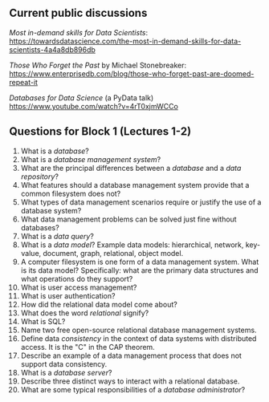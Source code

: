 Current public discussions
-------------------------
*Most in-demand skills for Data Scientists*:
https://towardsdatascience.com/the-most-in-demand-skills-for-data-scientists-4a4a8db896db

*Those Who Forget the Past* by Michael Stonebreaker: 
https://www.enterprisedb.com/blog/those-who-forget-past-are-doomed-repeat-it

*Databases for Data Science* (a PyData talk)
https://www.youtube.com/watch?v=4rT0xjmWCCo

Questions for Block 1 (Lectures 1-2)
------------------------------------

1. What is a *database*? 
1. What is a *database management system*?
1. What are the principal differences between a *database* and a *data repository*? 
1. What features should a database management system provide that a common filesystem does not?
1. What types of data management scenarios require or justify the use of a database system?
1. What data management problems can be solved just fine without databases?
1. What is a *data query*?
1. What is a *data model*? Example data models: hierarchical, network, key-value, document, graph, relational, object model. 
1. A computer filesystem is one form of a data management system. What is its data model? Specifically: what are the primary data structures and what operations do they support?
1. What is user access management?
1. What is user authentication? 
1. How did the relational data model come about?
1. What does the word *relational* signify?
1. What is SQL?
1. Name two free open-source relational database management systems.
1. Define data *consistency* in the context of data systems with distributed access. It is the "C" in the CAP theorem.
1. Describe an example of a data management process that does not support data consistency.
1. What is a *database server*? 
1. Describe three distinct ways to interact with a relational database.
1. What are some typical responsibilities of a *database administrator*?
